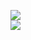 [![](https://img.shields.io/badge/Made%20With-Github%20Spray-lightgrey.svg?style=for-the-badge&logo=github)](https://github.com/Annihil/github-spray#14193)  
[![](https://i.imgur.com/2DrTn0Z.gif)](https://github.com/Annihil/github-spray)